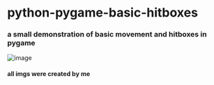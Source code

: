 # python-pygame-basic-hitboxes

### a small demonstration of basic movement and hitboxes in pygame


![image](https://user-images.githubusercontent.com/78400904/135787592-45e4fb52-9098-4e5e-9ad5-994ae675f142.png)




#### all imgs were created by me
